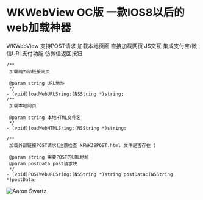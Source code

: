 # WKWebView OC版 一款IOS8以后的web加载神器
WKWebView 支持POST请求 加载本地页面 直接加载网页 JS交互 集成支付宝/微信URL支付功能  仿微信返回按钮
```
/**
 加载纯外部链接网页

 @param string URL地址
 */
- (void)loadWebURLSring:(NSString *)string;
/**
 加载本地网页
 
 @param string 本地HTML文件名
 */
- (void)loadWebHTMLSring:(NSString *)string;

/**
 加载外部链接POST请求(注意检查 XFWKJSPOST.html 文件是否存在 )
 
 @param string 需要POST的URL地址
 @param postData post请求块
 */
- (void)POSTWebURLSring:(NSString *)string postData:(NSString *)postData;
```


![Aaron Swartz](https://github.com/XFIOSXiaoFeng/WKWebView/blob/master/WKWebView/XFWkwebView/testimage.gif)

